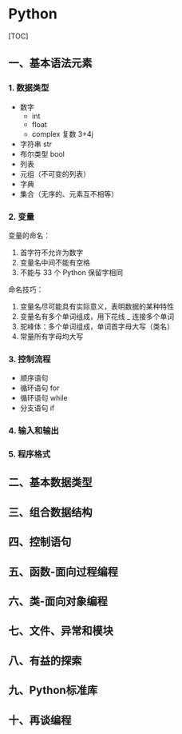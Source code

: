 # Python

[TOC]

## 一、基本语法元素

### 1. 数据类型

- 数字
  - int
  - float
  - complex 复数 3+4j
- 字符串 str
- 布尔类型 bool
- 列表
- 元组（不可变的列表）
- 字典
- 集合（无序的、元素互不相等）

### 2. 变量

变量的命名：

1. 首字符不允许为数字
2. 变量名中间不能有空格
3. 不能与 33 个 Python 保留字相同

命名技巧：

1. 变量名尽可能具有实际意义，表明数据的某种特性
2. 变量名有多个单词组成，用下花线 _ 连接多个单词
3. 驼峰体：多个单词组成，单词首字母大写（类名）
4. 常量所有字母均大写

### 3. 控制流程

- 顺序语句
- 循环语句 for
- 循环语句 while
- 分支语句 if

### 4. 输入和输出

### 5. 程序格式



## 二、基本数据类型

## 三、组合数据结构

## 四、控制语句

## 五、函数-面向过程编程

## 六、类-面向对象编程

## 七、文件、异常和模块

## 八、有益的探索

## 九、Python标准库

## 十、再谈编程
